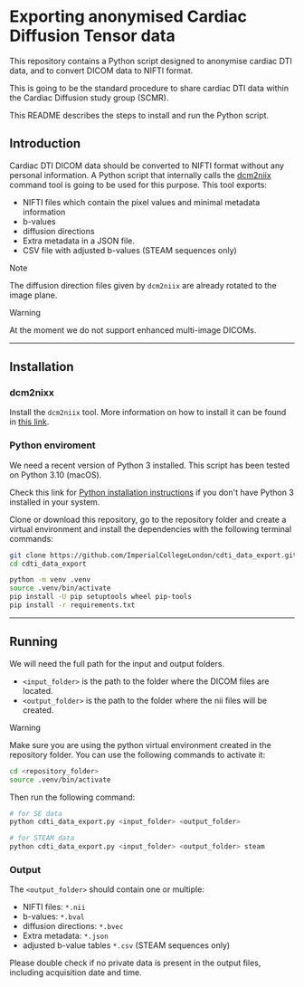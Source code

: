# Exporting anonymised Cardiac Diffusion Tensor data

This repository contains a Python script designed to anonymise cardiac DTI data, and to convert DICOM data to NIFTI format.

This is going to be the standard procedure to share cardiac DTI data within the Cardiac Diffusion study group (SCMR).

This README describes the steps to install and run the Python script.

## Introduction

Cardiac DTI DICOM data should be converted to NIFTI format without any personal information.
A Python script that internally calls the [dcm2niix](https://github.com/rordenlab/dcm2niix) command tool is going to be used for this purpose.
This tool exports:

- NIFTI files which contain the pixel values and minimal metadata information
- b-values
- diffusion directions
- Extra metadata in a JSON file.
- CSV file with adjusted b-values (STEAM sequences only)

>[!NOTE]
> The diffusion direction files given by `dcm2niix` are already rotated to the image plane.

>[!WARNING]
> At the moment we do not support enhanced multi-image DICOMs.

---

## Installation

### dcm2nixx

Install the `dcm2niix` tool. More information on how to install it can be
found in [this link](https://github.com/rordenlab/dcm2niix?tab=readme-ov-file#install).

### Python enviroment

We need a recent version of Python 3 installed.
This script has been tested on Python 3.10 (macOS).

Check this link for [Python installation instructions](https://realpython.com/installing-python/) if you don't have Python 3 installed in your system.

Clone or download this repository, go to the repository folder and create a virtual environment
and install the dependencies with the following terminal commands:

```bash
git clone https://github.com/ImperialCollegeLondon/cdti_data_export.git
cd cdti_data_export
```

```bash
python -m venv .venv
source .venv/bin/activate
pip install -U pip setuptools wheel pip-tools
pip install -r requirements.txt
```

---

## Running

We will need the full path for the input and output folders.

- `<input_folder>` is the path to the folder where the DICOM files are located.
- `<output_folder>` is the path to the folder where the nii files will be created.

>[!WARNING]
> Make sure you are using the python virtual environment created in the repository folder.
> You can use the following commands to activate it:

```bash
cd <repository_folder>
source .venv/bin/activate
```

Then run the following command:

```bash
# for SE data
python cdti_data_export.py <input_folder> <output_folder>

# for STEAM data
python cdti_data_export.py <input_folder> <output_folder> steam
```

### Output

The `<output_folder>` should contain one or multiple:

- NIFTI files: `*.nii`
- b-values: `*.bval`
- diffusion directions: `*.bvec`
- Extra metadata: `*.json`
- adjusted b-value tables `*.csv` (STEAM sequences only)

Please double check if no private data is present in the output files, including acquisition date and time.

